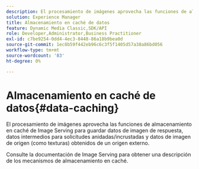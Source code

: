 ```yaml
---
description: El procesamiento de imágenes aprovecha las funciones de almacenamiento en caché de Image Serving para guardar datos de imagen de respuesta, datos intermedios para solicitudes anidadas/incrustadas y datos de imagen de origen (como texturas) obtenidos de un origen externo.
solution: Experience Manager
title: Almacenamiento en caché de datos
feature: Dynamic Media Classic,SDK/API
role: Developer,Administrator,Business Practitioner
exl-id: c7be9254-0dd4-4ec3-8448-86a18b9bea0d
source-git-commit: 1ec8b59f442eb96c6c3f5f1405d57a38a86bd056
workflow-type: tm+mt
source-wordcount: '83'
ht-degree: 0%

---
```


# Almacenamiento en caché de datos{#data-caching}

El procesamiento de imágenes aprovecha las funciones de almacenamiento en caché de Image Serving para guardar datos de imagen de respuesta, datos intermedios para solicitudes anidadas/incrustadas y datos de imagen de origen (como texturas) obtenidos de un origen externo.

Consulte la documentación de Image Serving para obtener una descripción de los mecanismos de almacenamiento en caché.
